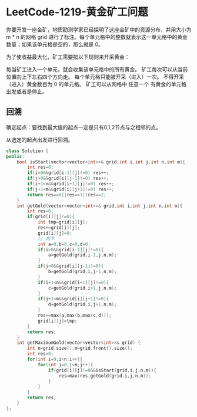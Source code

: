 # LeetCode-1219-黄金矿工问题

你要开发一座金矿，地质勘测学家已经探明了这座金矿中的资源分布，并用大小为 m * n 的网格 grid 进行了标注。每个单元格中的整数就表示这一单元格中的黄金数量；如果该单元格是空的，那么就是 0。

为了使收益最大化，矿工需要按以下规则来开采黄金：

每当矿工进入一个单元，就会收集该单元格中的所有黄金。
矿工每次可以从当前位置向上下左右四个方向走。
每个单元格只能被开采（进入）一次。
不得开采（进入）黄金数目为 0 的单元格。
矿工可以从网格中 任意一个 有黄金的单元格出发或者是停止。

## 回溯

确定起点：要找到最大值的起点一定是只有0,1,2节点与之相邻的点。

从选定的起点出发进行回溯。

```C++
class Solution {
public:
    bool isStart(vector<vector<int>>& grid,int i,int j,int n,int m){
        int res=0;
        if(i>0&&grid[i-1][j]!=0) res++;
        if(j>0&&grid[i][j-1]!=0) res++;
        if(i+1<n&&grid[i+1][j]!=0) res++;
        if(j+1<m&&grid[i][j+1]!=0) res++;
        return res==0||res==1||res==2;
    }
    int getGold(vector<vector<int>>& grid,int i,int j,int n,int m){
        int res=0;
        if(grid[i][j]!=0){
            int tmp=grid[i][j];
            res+=grid[i][j];
            grid[i][j]=0;
            // 向下
            int a=0,b=0,c=0,d=0;
            if(i>0&&grid[i-1][j]!=0){
                a=getGold(grid,i-1,j,n,m);
            }
            if(j>0&&grid[i][j-1]!=0){
                b=getGold(grid,i,j-1,n,m);
            }
            if(i+1<n&&grid[i+1][j]!=0){
                c=getGold(grid,i+1,j,n,m);
            }
            if(j+1<m&&grid[i][j+1]!=0){
                d=getGold(grid,i,j+1,n,m);
            }
            res+=max(a,max(b,max(c,d)));
            grid[i][j]=tmp;
        }
        return res;
    }
    int getMaximumGold(vector<vector<int>>& grid) {
        int n=grid.size(),m=grid.front().size();
        int res=0;
        for(int i=0;i<n;i++){
            for(int j=0;j<m;j++){
                if(grid[i][j]!=0&&isStart(grid,i,j,n,m)){
                    res=max(res,getGold(grid,i,j,n,m));
                }
            }
        }
        return res;
    }
};
```
